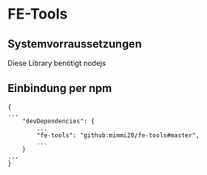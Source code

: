 # FE-Tools

## Systemvorraussetzungen

Diese Library benötigt nodejs

## Einbindung per npm

```
{
...
    "devDependencies": {
        ...
        "fe-tools": "github:mimmi20/fe-tools#master",
        ...
    }
...
}
```
